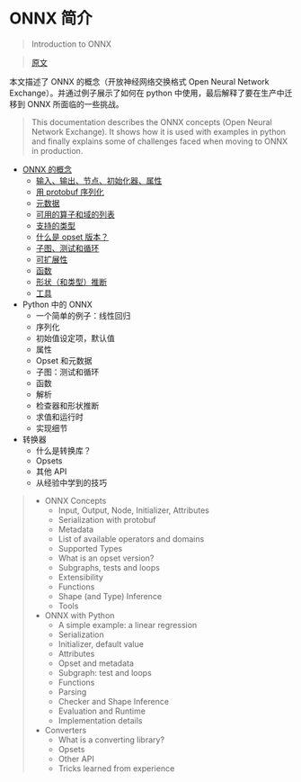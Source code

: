 ﻿# ONNX 简介

> Introduction to ONNX

> [原文](https://onnx.ai/onnx/intro/index.html)

本文描述了 ONNX 的概念（开放神经网络交换格式 Open Neural Network Exchange）。并通过例子展示了如何在 python 中使用，最后解释了要在生产中迁移到 ONNX 所面临的一些挑战。

> This documentation describes the ONNX concepts (Open Neural Network Exchange). It shows how it is used with examples in python and finally explains some of challenges faced when moving to ONNX in production.

- [ONNX 的概念](concepts.md)
  - [输入、输出、节点、初始化器、属性](concepts.md#输入输出节点初始化器属性)
  - [用 protobuf 序列化](concepts.md#用-protobuf-序列化)
  - [元数据](concepts.md#元数据)
  - [可用的算子和域的列表](concepts.md#可用的算子和域的列表)
  - [支持的类型](concepts.md#支持的类型)
  - [什么是 opset 版本？](concepts.md#什么是-opset-版本)
  - [子图、测试和循环](concepts.md#子图测试和循环)
  - [可扩展性](concepts.md#可扩展性)
  - [函数](concepts.md#函数)
  - [形状（和类型）推断](concepts.md#形状和类型推断)
  - [工具](concepts.md#工具)
- Python 中的 ONNX
  - 一个简单的例子：线性回归
  - 序列化
  - 初始值设定项，默认值
  - 属性
  - Opset 和元数据
  - 子图：测试和循环
  - 函数
  - 解析
  - 检查器和形状推断
  - 求值和运行时
  - 实现细节
- 转换器
  - 什么是转换库？
  - Opsets
  - 其他 API
  - 从经验中学到的技巧

> - ONNX Concepts
>   - Input, Output, Node, Initializer, Attributes
>   - Serialization with protobuf
>   - Metadata
>   - List of available operators and domains
>   - Supported Types
>   - What is an opset version?
>   - Subgraphs, tests and loops
>   - Extensibility
>   - Functions
>   - Shape (and Type) Inference
>   - Tools
> - ONNX with Python
>   - A simple example: a linear regression
>   - Serialization
>   - Initializer, default value
>   - Attributes
>   - Opset and metadata
>   - Subgraph: test and loops
>   - Functions
>   - Parsing
>   - Checker and Shape Inference
>   - Evaluation and Runtime
>   - Implementation details
> - Converters
>   - What is a converting library?
>   - Opsets
>   - Other API
>   - Tricks learned from experience
